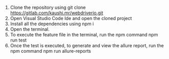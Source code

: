 1) Clone the repository using git clone https://gitlab.com/kaushi.mr/webdriverio.git
2) Open Visual Studio Code Ide and open the cloned project
3) Install all the dependencies using npm i
4) Open the terminal.
5) To execute the feature file in the terminal, run the npm command
npm run test
6) Once the test is executed, to generate and view the allure report, run the npm command 
npm run allure-reports
